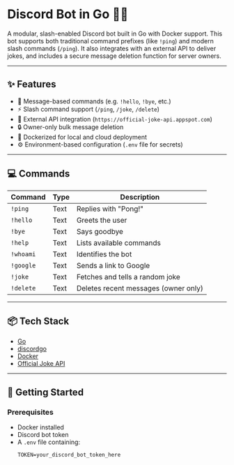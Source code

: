 # Discord Bot in Go 🧠🤖

A modular, slash-enabled Discord bot built in Go with Docker support. This bot supports both traditional command prefixes (like `!ping`) and modern slash commands (`/ping`). It also integrates with an external API to deliver jokes, and includes a secure message deletion function for server owners.

---

## ✨ Features

- 🔁 Message-based commands (e.g. `!hello`, `!bye`, etc.)
- ⚡ Slash command support (`/ping`, `/joke`, `/delete`)
- 📡 External API integration (`https://official-joke-api.appspot.com`)
- 🔒 Owner-only bulk message deletion
- 🐳 Dockerized for local and cloud deployment
- ⚙️ Environment-based configuration (`.env` file for secrets)

---

## 💻 Commands

| Command     | Type         | Description                          |
|-------------|--------------|--------------------------------------|
| `!ping`| Text | Replies with "Pong!"                   |
| `!hello` | Text | Greets the user                        |
| `!bye` | Text | Says goodbye                           |
| `!help` | Text | Lists available commands               |
| `!whoami` | Text | Identifies the bot                     |
| `!google` | Text | Sends a link to Google                 |
| `!joke`  | Text | Fetches and tells a random joke        |
| `!delete` | Text | Deletes recent messages (owner only)   |

---

## 📦 Tech Stack

- [Go](https://golang.org/)
- [discordgo](https://github.com/bwmarrin/discordgo)
- [Docker](https://www.docker.com/)
- [Official Joke API](https://official-joke-api.appspot.com)

---

## 🚀 Getting Started

### Prerequisites
- Docker installed
- Discord bot token
- A `.env` file containing:
  ```env
  TOKEN=your_discord_bot_token_here
